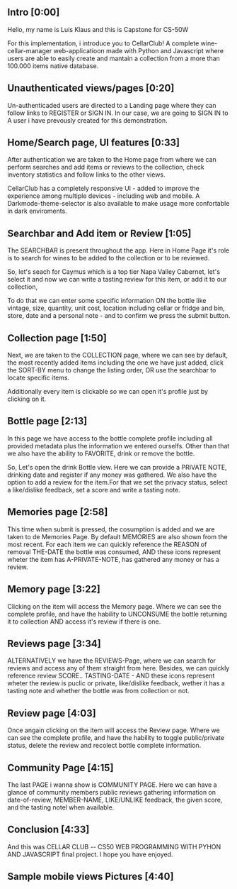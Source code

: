 ## Intro [0:00]
Hello, my name is Luis Klaus and this is Capstone for CS-50W

For this implementation, i introduce you to CellarClub! A complete wine-cellar-manager web-applicatioon made with Python and Javascript where users are able to easily create and mantain a collection from a more than 100.000 items native database.

## Unauthenticated views/pages [0:20]
Un-authenticaded users are directed to a Landing page where they can follow links to REGISTER or SIGN IN. In our case, we are going to SIGN IN to A user i have prevously created for this demonstration.

## Home/Search page, UI features  [0:33]
After authentication we are taken to the Home page from where we can perform searches and add items or reviews to the collection, check inventory statistics and follow links to the other views.

CellarClub has a completely responsive UI - added to improve the experience among multiple devices - including web and mobile. A Darkmode-theme-selector is also available to make usage more confortable in dark enviroments.

## Searchbar and Add item or Review [1:05]
The SEARCHBAR is present throughout the app. Here in Home Page it's role is to search for wines to be added to the collection or to be reviewed.

So, let's seach for Caymus which is a top tier Napa Valley Cabernet, let's select it and now we can write a tasting review for this item, or add it to our collection,

To do that we can enter some specific information ON the bottle like vintage, size, quantity, unit cost, location including cellar or fridge and bin, store, date and a personal note - and to confirm we press the submit button. 

## Collection page [1:50]
Next, we are taken to the COLLECTION page, where we can see by default, the most recently added items including the one we have just added, click the SORT-BY menu to change the listing order, OR use the searchbar to locate specific items.

Additionally every item is clickable so we can open it's profile just by clicking on it.

## Bottle page [2:13]
In this page we have access to the bottle complete profile including all provided metadata plus the information we entered ourselfs. Other than that we also have the ability to FAVORITE, drink or remove the bottle.

So, Let's open the drink Bottle view. Here we can provide a PRIVATE NOTE, drinking date and register if any money was gathered. We also have the option to add a review for the item.For that we set the privacy status, select a like/dislike feedback, set a score and write a tasting note.


## Memories page [2:58]
This time when submit is pressed, the cosumption is added and we are taken to de Memories Page. 
By default MEMORIES are also shown from the most recent. For each item we can quickly reference the REASON of removal THE-DATE the bottle was consumed, AND these icons represent wheter the item has A-PRIVATE-NOTE, has gathered any money or has a review.      

## Memory page [3:22]
Clicking on the item will access the Memory page. Where we can see the complete profile, and have the hability to UNCONSUME the bottle returning it to collection AND access it's review if there is one.  

## Reviews page [3:34]
ALTERNATIVELY we have the REVIEWS-Page, where we can search for reviews and access any of them straight from here. 
Besides, we can quickly reference review SCORE.. TASTING-DATE - AND these icons represent wheter the review is puclic or private, like/dislike feedback, wether it has a tasting note and whether the bottle was from collection or not. 

## Review page [4:03]
Once angain clicking on the item will access the Review page. Where we can see the complete profile, and have the hability to toggle public/private status, delete the review and recolect bottle complete information.

## Community Page [4:15]
The last PAGE i wanna show is COMMUNITY PAGE. Here we can have a glance of community members public reviews gathering information on date-of-review, MEMBER-NAME, LIKE/UNLIKE feedback, the given score, and the tasting notel when available.

## Conclusion [4:33] 
And this was CELLAR CLUB -- CS50 WEB PROGRAMMING WITH PYHON AND JAVASCRIPT final project. 
I hope you have enjoyed.

## Sample mobile views Pictures [4:40]